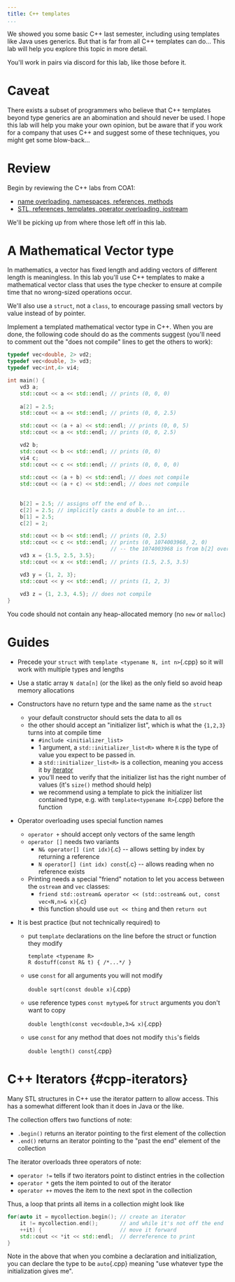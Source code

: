 ```yaml
---
title: C++ templates
...
```


We showed you some basic C++ last semester, including using templates like Java uses generics.
But that is far from all C++ templates can do...
This lab will help you explore this topic in more detail.

You'll work in pairs via discord for this lab, like those before it.

# Caveat

There exists a subset of programmers who believe that C++ templates beyond type generics are an abomination and should never be used.
I hope this lab will help you make your own opinion, but be aware that if you work for a company that uses C++ and suggest some of these techniques, you might get some blow-back...

# Review

Begin by reviewing the C++ labs from COA1:

- [name overloading, namespaces, references, methods](/luther/COA1/F2019/lab10-cpp.html)
- [STL, references, templates, operator overloading, iostream](/luther/COA1/F2019/lab11-stl.html)

We'll be picking up from where those left off in this lab.

# A Mathematical Vector type

In mathematics, a vector has fixed length and adding vectors of different length is meaningless.
In this lab you'll use C++ templates to make a mathematical vector class
that uses the type checker to ensure at compile time that no wrong-sized operations occur.

We'll also use a `struct`, not a `class`, to encourage passing small vectors by value instead of by pointer.


<div class="exercise long">
Implement a templated mathematical vector type in C++.
When you are done, the following code should do as the comments suggest (you'll need to comment out the "does not compile" lines to get the others to work):

```cpp
typedef vec<double, 2> vd2;
typedef vec<double, 3> vd3;
typedef vec<int,4> vi4;

int main() {
    vd3 a;
    std::cout << a << std::endl; // prints (0, 0, 0)
    
    a[2] = 2.5;
    std::cout << a << std::endl; // prints (0, 0, 2.5)

    std::cout << (a + a) << std::endl; // prints (0, 0, 5)
    std::cout << a << std::endl; // prints (0, 0, 2.5)

    vd2 b;
    std::cout << b << std::endl; // prints (0, 0)
    vi4 c;
    std::cout << c << std::endl; // prints (0, 0, 0, 0)
    
    std::cout << (a + b) << std::endl; // does not compile
    std::cout << (a + c) << std::endl; // does not compile
    
    
    b[2] = 2.5; // assigns off the end of b...
    c[2] = 2.5; // implicitly casts a double to an int...
    b[1] = 2.5;
    c[2] = 2;

    std::cout << b << std::endl; // prints (0, 2.5)
    std::cout << c << std::endl; // prints (0, 1074003968, 2, 0)
                                 // -- the 1074003968 is from b[2] overflow
    vd3 x = {1.5, 2.5, 3.5};
    std::cout << x << std::endl; // prints (1.5, 2.5, 3.5)

    vd3 y = {1, 2, 3};
    std::cout << y << std::endl; // prints (1, 2, 3)
    
    vd3 z = {1, 2.3, 4.5}; // does not compile
}
```

You code should not contain any heap-allocated memory (no `new` or `malloc`)

</div>


# Guides

- Precede your `struct` with `template <typename N, int n>`{.cpp} so it will work with multiple types and lengths

- Use a static array `N data[n]` (or the like) as the only field so avoid heap memory allocations

- Constructors have no return type and the same name as the `struct`
    - your default constructor should sets the data to all `0`s
    - the other should accept an "initializer list", which is what the `{1,2,3}` turns into at compile time
        - `#include <initializer_list>`
        - 1 argument, a `std::initializer_list<R>` where `R` is the type of value you expect to be passed in.
        - a `std::initializer_list<R>` is a collection, meaning you access it by [iterator](#cpp-iterators)
        - you'll need to verify that the initializer list has the right number of values (it's `size()` method should help)
        - we recommend using a template to pick the initializer list contained type, e.g. with `template<typename R>`{.cpp} before the function

- Operator overloading uses special function names
    - `operator +` should accept only vectors of the same length
    - `operator []` needs two variants
        - `N& operator[] (int idx)`{.c} -- allows setting by index by returning a reference
        - `N operator[] (int idx) const`{.c} -- allows reading when no reference exists
    - Printing needs a special "friend" notation to let you access between the `ostream` and `vec` classes:
        - `friend std::ostream& operator << (std::ostream& out, const vec<N,n>& x)`{.c}
        - this function should use `out << thing` and then `return out`

- It is best practice (but not technically required) to
    
    - put `template` declarations on the line before the struct or function they modify
    
        ````{.cpp}
        template <typename R>
        R dostuff(const R& t) { /*...*/ }
        ````
    
    - use `const` for all arguments you will not modify
    
        `double sqrt(const double x)`{.cpp}

    - use reference types `const mytype&` for `struct` arguments you don't want to copy
    
        `double length(const vec<double,3>& x)`{.cpp}
    
    - use `const` for any method that does not modify `this`'s fields
    
        `double length() const`{.cpp}

# C++ Iterators {#cpp-iterators}

Many STL structures in C++ use the iterator pattern to allow access.
This has a somewhat different look than it does in Java or the like.

The collection offers two functions of note:

- `.begin()` returns an iterator pointing to the first element of the collection
- `.end()` returns an iterator pointing to the "past the end" element of the collection

The iterator overloads three operators of note:

- `operator !=` tells if two iterators point to distinct entries in the collection
- `operator *` gets the item pointed to out of the iterator
- `operator ++` moves the item to the next spot in the collection

Thus, a loop that prints all items in a collection might look like

```cpp
for(auto it = mycollection.begin(); // create an iterator
    it != mycollection.end();       // and while it's not off the end
    ++it) {                         // move it forward
    std::cout << *it << std::endl;  // derreference to print
}
```

Note in the above that when you combine a declaration and initialization,
you can declare the type to be `auto`{.cpp} meaning "use whatever type the initialization gives me".
